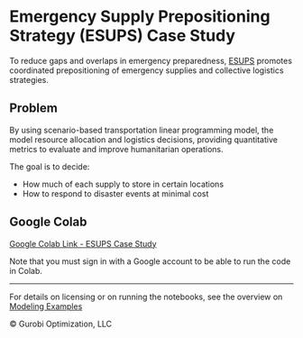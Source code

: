 # Emergency Supply Prepositioning Strategy (ESUPS) Case Study

To reduce gaps and overlaps in emergency preparedness, [ESUPS](https://esups.org/) promotes coordinated prepositioning of emergency supplies and collective logistics strategies.

## Problem
By using scenario-based transportation linear programming model, the model resource allocation and logistics decisions, providing quantitative metrics to evaluate and improve humanitarian operations.

The goal is to decide:
- How much of each supply to store in certain locations
- How to respond to disaster events at minimal cost

## Google Colab
[Google Colab Link - ESUPS Case Study](https://colab.research.google.com/github/Gurobi/modeling-examples/blob/master/optimization202/ESUPS_case_study/disaster_prepositioning.ipynb)

Note that you must sign in with a Google account to be able to run the code in Colab.

----
For details on licensing or on running the notebooks, see the overview on [Modeling Examples](../../)

© Gurobi Optimization, LLC
